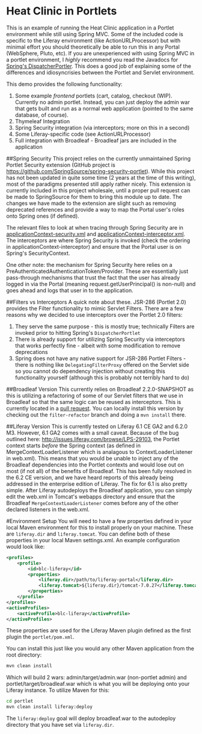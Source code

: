 # Heat Clinic in Portlets
This is an example of running the Heat Clinic application in a Portlet environment while still using Spring MVC. Some of the included code is specific to the Liferay environment (like ActionURLProcessor) but with minimal effort you should theoretically be able to run this in any Portal (WebSphere, Pluto, etc). If you are unexperienced with using Spring MVC in a portlet environment, I _highly_ recommend you read the Javadocs for [Spring's DispatcherPortler](http://static.springsource.org/spring/docs/3.1.x/javadoc-api/index.html?org/springframework/web/portlet/DispatcherPortlet.html). This does a good job of explaining some of the differences and idiosyncrisies between the Portlet and Servlet environment.

This demo provides the following functionality:

1.	Some example _frontend_ portlets (cart, catalog, checkout (WIP). Currently no admin portlet. Instead, you can just deploy the admin war that gets built and run as a normal web application (pointed to the same database, of course).
2.	Thymeleaf Integration
3.	Spring Security integration (via interceptors; more on this in a second)
4.	Some Liferay-specific code (see ActionURLProcessor)
5.	Full integration with Broadleaf - Broadleaf jars are included in the application

##Spring Security
This project relies on the currently unmaintained Spring Portlet Security extension (GitHub project is https://github.com/SpringSource/spring-security-portlet). While this project has not been updated in quite some time (2 years at the time of this writing), most of the paradigms presented still apply rather nicely.  This extension is currently included in this project wholesale, until a proper pull request can be made to SpringSource for them to bring this module up to date. The changes we have made to the extension are slight such as removing deprecated references and provide a way to map the Portal user's roles onto Spring ones (if defined).

The relevant files to look at when tracing through Spring Security are in [applicationContext-security.xml](blob/develop/portlet/src/main/webapp/WEB-INF/applicationContext-security.xml) and [applicationContext-interceptor.xml](blob/develop/portlet/src/main/webapp/WEB-INF/applicationContext-interceptor.xml). The interceptors are where Spring Security is invoked (check the ordering in applicationContext-interceptor) and ensure that the Portal user is on Spring's SecurityContext.

One other note: the mechanism for Spring Security here relies on a PreAuthenticatedAuthenticationToken/Provider. These are essentially just pass-through mechanisms that trust the fact that the user has already logged in via the Portal (meaning request.getUserPrincipal() is non-null) and goes ahead and logs that user in to the application.

##Filters vs Interceptors
A quick note about these. JSR-286 (Portlet 2.0) provides the Filter functionality to mimic Servlet Filters. There are a few reasons why we decided to use interceptors over the Portlet 2.0 filters:

1.	They serve the same purpose - this is mostly true; technically Filters are invoked prior to hitting Spring's ```DispatcherPortlet```
2.	There is already support for utilizing Spring Security via interceptors that works perfectly fine - albeit with some modification to remove deprecations
3.	Spring does not have any native support for JSR-286 Portlet Filters - there is nothing like ```DelegatingFilterProxy``` offered on the Servlet side so you cannot do dependency injection without creating this functionality yourself (although this is probably not terribly hard to do)


##Broadleaf Version
This currently relies on Broadleaf 2.2.0-SNAPSHOT as this is utilizing a refactoring of some of our Servlet filters that we use in Broadleaf so that the same logic can be reused as interceptors. This is currently located in a [pull request](https://github.com/BroadleafCommerce/BroadleafCommerce/pull/31). You can locally install this version by checking out the ```filter-refactor``` branch and doing a ```mvn install``` there.

##Liferay Version
This is currently tested on Liferay 6.1 CE GA2 and 6.2.0 M3. However, 6.1 GA2 comes with a small caveat.  Because of the bug outlined here: http://issues.liferay.com/browse/LPS-29103, the Portlet context starts _before_ the Spring context (as defined in MergeContextLoaderListener which is analagous to ContextLoaderListener in web.xml). This means that you would be unable to inject any of the Broadleaf dependencies into the Portlet contexts and would lose out on most (if not all) of the benefits of Broadleaf. This has been fully resolved in the 6.2 CE version, and we have heard reports of this already being addressed in the enterprise edition of Liferay.  The fix for 6.1 is also pretty simple. After Liferay autodeploys the Broadleaf application, you can simply edit the web.xml in Tomcat's webapps directory and ensure that the Broadleaf ```MergeContextLoaderListener``` comes before any of the other declared listeners in the web.xml.

#Environment Setup
You will need to have a few properties defined in your local Maven environment for this to install properly on your machine. These are ```liferay.dir``` and ```liferay.tomcat```. You can define both of these properties in your local Maven settings.xml. An example configuration would look like:

```xml
<profiles>
	<profile>
		<id>blc-liferay</id>
		<properties>
			<liferay.dir>/path/to/liferay-portal</liferay.dir>
			<liferay.tomcat>${liferay.dir}/tomcat-7.0.27</liferay.tomcat>
		</properties>
	</profile>
</profiles>
<activeProfiles>
	<activeProfile>blc-liferay</activeProfile>
</activeProfiles>
```

These properties are used for the Liferay Maven plugin defined as the first plugin the ```portlet/pom.xml```.

You can install this just like you would any other Maven application from the root directory:
```bash
mvn clean install
```

Which will build 2 wars: admin/target/admin.war (non-portlet admin) and portlet/target/broadleaf.war which is what you will be deploying onto your Liferay instance. To utilize Maven for this:

```bash
cd portlet
mvn clean install liferay:deploy
```

The ```liferay:deploy``` goal will deploy broadleaf.war to the autodeploy directory that you have set via ```liferay.dir```.
